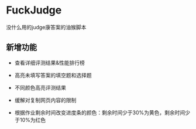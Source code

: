 # FuckJudge

没什么用的judge康答案的油猴脚本

## 新增功能

- 查看详细评测结果&性能排行榜

- 高亮未填写答案的填空题和选择题

- 不同颜色高亮评测结果

- 缓解对复制网页内容的限制

- 根据作业剩余时间改变进度条的颜色：剩余时间少于30%为黄色，剩余时间少于10%为红色
